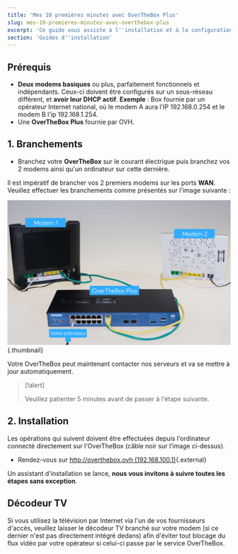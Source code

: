 ```yaml
---
title: 'Mes 10 premières minutes avec OverTheBox Plus'
slug: mes-10-premieres-minutes-avec-overthebox-plus
excerpt: 'Ce guide vous assiste à l''installation et à la configuration de votre OverTheBox sur 2 connexions Internet ou plus, étape par étape.'
section: 'Guides d''installation'
---
```


## Prérequis

- **Deux modems basiques** ou plus, parfaitement fonctionnels et indépendants. Ceux-ci doivent être configurés sur un sous-réseau différent, et **avoir leur DHCP actif**.  **Exemple** : Box fournie par un opérateur Internet national, où le modem A aura l'IP 192.168.0.254 et le modem B l'ip 192.168.1.254.
- Une **OverTheBox Plus** fournie par OVH.

## 1. Branchements

- Branchez votre  **OverTheBox**  sur le courant électrique puis branchez vos 2 modems ainsi qu'un ordinateur sur cette dernière.

Il est impératif de brancher vos 2 premiers modems sur les ports **WAN**. Veuillez effectuer les branchements comme présentés sur l'image suivante :

![overthebox](images/OTBv2b_1.jpg){.thumbnail}

Votre OverTheBox peut maintenant contacter nos serveurs et va se mettre à jour automatiquement.

> [!alert]
>
> Veuillez patienter  5 minutes avant de passer à l'étape suivante.
>

## 2. Installation

Les opérations qui suivent doivent être effectuées depuis l'ordinateur connecté directement sur l'OverTheBox (câble noir sur l’image ci-dessus).

- Rendez-vous sur [http://overthebox.ovh (192.168.100.1)](http://overthebox.ovh){.external}

Un assistant d'installation se lance, **nous vous invitons à suivre toutes les étapes sans exception**.

## Décodeur TV

Si vous utilisez la télévision par Internet via l'un de vos fournisseurs d'accès, veuillez laisser le décodeur TV branché sur votre modem (si ce dernier n'est pas directement intégré dedans) afin d'éviter tout blocage du flux vidéo par votre opérateur si celui-ci passe par le service OverTheBox.
